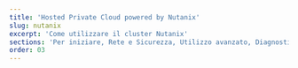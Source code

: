 ```yaml
---
title: 'Hosted Private Cloud powered by Nutanix'
slug: nutanix
excerpt: 'Come utilizzare il cluster Nutanix'
sections: 'Per iniziare, Rete e Sicurezza, Utilizzo avanzato, Diagnostica'
order: 03
---
```

